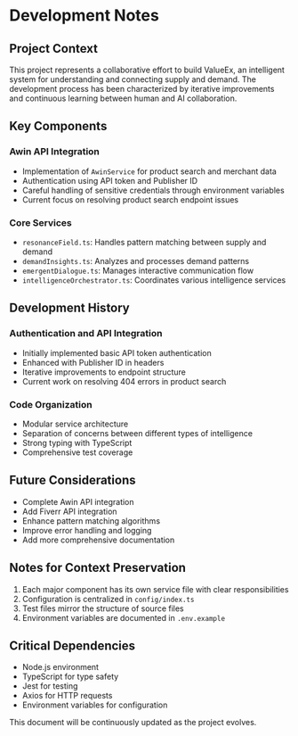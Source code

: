 # Development Notes

## Project Context
This project represents a collaborative effort to build ValueEx, an intelligent system for understanding and connecting supply and demand. The development process has been characterized by iterative improvements and continuous learning between human and AI collaboration.

## Key Components

### Awin API Integration
- Implementation of `AwinService` for product search and merchant data
- Authentication using API token and Publisher ID
- Careful handling of sensitive credentials through environment variables
- Current focus on resolving product search endpoint issues

### Core Services
- `resonanceField.ts`: Handles pattern matching between supply and demand
- `demandInsights.ts`: Analyzes and processes demand patterns
- `emergentDialogue.ts`: Manages interactive communication flow
- `intelligenceOrchestrator.ts`: Coordinates various intelligence services

## Development History

### Authentication and API Integration
- Initially implemented basic API token authentication
- Enhanced with Publisher ID in headers
- Iterative improvements to endpoint structure
- Current work on resolving 404 errors in product search

### Code Organization
- Modular service architecture
- Separation of concerns between different types of intelligence
- Strong typing with TypeScript
- Comprehensive test coverage

## Future Considerations
- Complete Awin API integration
- Add Fiverr API integration
- Enhance pattern matching algorithms
- Improve error handling and logging
- Add more comprehensive documentation

## Notes for Context Preservation
1. Each major component has its own service file with clear responsibilities
2. Configuration is centralized in `config/index.ts`
3. Test files mirror the structure of source files
4. Environment variables are documented in `.env.example`

## Critical Dependencies
- Node.js environment
- TypeScript for type safety
- Jest for testing
- Axios for HTTP requests
- Environment variables for configuration

This document will be continuously updated as the project evolves.
